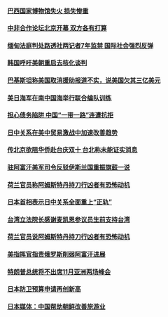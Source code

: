 #### [巴西国家博物馆失火 损失惨重](../pages/z__yoerrvp/4555479.md) 

#### [中非合作论坛北京开幕 双方各有打算](../pages/z__yoerrvp/4555296.md) 

#### [缅甸法庭判处路透社两记者7年监禁 国际社会强烈反弹](../pages/z__yoerrvp/4555282.md) 

#### [韩国呼吁美朝重启去核化谈判](../pages/z__yoerrvp/4555264.md) 

#### [巴基斯坦称美国取消援助报道不实，说美国欠其三亿美元](../pages/z__yoerrvp/4554773.md) 

#### [美日海军在南中国海举行联合编队训练](../pages/z__yoerrvp/4554622.md) 

#### [担心债务陷阱 中国“一带一路”连遭抗拒](../pages/z__yoerrvp/4554558.md) 

#### [日中关系在美中贸易激战中加速改善趋势](../pages/z__yoerrvp/4554375.md) 

#### [传北京欲阻华侨赴台庆双十 台北称未能证实消息](../pages/z__yoerrvp/4554371.md) 

#### [驻阿富汗美军司令反驳伊斯兰国重振旗鼓一说](../pages/z__yoerrvp/4554361.md) 

#### [荷兰官员称阿姆斯特丹持刀行凶者有恐怖动机](../pages/z__yoerrvp/4554358.md) 

#### [日本首相表示日中关系全面重上“正轨”](../pages/z__yoerrvp/4554351.md) 

#### [台湾立法院长感谢麦凯恩参议员生前支持台湾](../pages/z__yoerrvp/4554347.md) 

#### [荷兰官员说阿姆斯特丹持刀行凶者有恐怖动机](../pages/z__yoerrvp/4554027.md) 

#### [美指挥官指责俄罗斯削弱阿富汗进展](../pages/z__yoerrvp/4554025.md) 

#### [特朗普总统将不出席11月亚洲两场峰会](../pages/z__yoerrvp/4553878.md) 

#### [日本防卫预算申请再创新高 ](../pages/z__yoerrvp/4553682.md) 

#### [日本媒体：中国帮助朝鲜改善旅游业](../pages/z__yoerrvp/4553632.md) 

